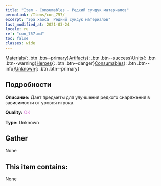 ```yaml
---
title: "Item - Consumables - Редкий сундук материалов"
permalink: /Items/con_757/
excerpt: "Эра хаоса  Редкий сундук материалов"
last_modified_at: 2021-03-24
locale: ru
ref: "con_757.md"
toc: false
classes: wide
---
```

 [Materials](/ru/Items/){: .btn .btn--primary}[Artifacts](/ru/Items/Artifacts/){: .btn .btn--success}[Units](/ru/Items/Units/){: .btn .btn--warning}[Heroes](/ru/Items/Heroes/){: .btn .btn--danger}[Consumables](/ru/Items/Consumables/){: .btn .btn--info}[Unknown](/ru/Items/Unknown/){: .btn .btn--primary}

## Подробности
 **Описание:** Дает предметы для улучшения редкого снаряжения в зависимости от уровня игрока.

 **Quality:** <span style="color: #DA70D6">OK</span>

 **Type:** Unknown

## Gather

  None

## This item contains:

  None

